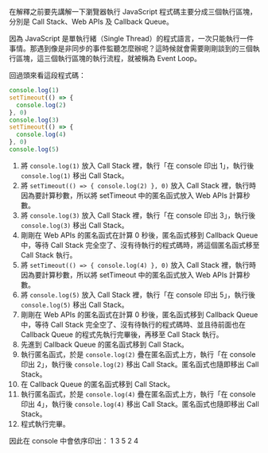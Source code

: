 在解釋之前要先講解一下瀏覽器執行 JavaScript 程式碼主要分成三個執行區塊，分別是 Call Stack、Web APIs 及 Callback Queue。

因為 JavaScript 是單執行緒（Single Thread）的程式語言，一次只能執行一件事情。那遇到像是非同步的事件監聽怎麼辦呢？這時候就會需要剛剛談到的三個執行區塊，這三個執行區塊的執行流程，就被稱為 Event Loop。

回過頭來看這段程式碼：
```javascript
console.log(1)
setTimeout(() => {
  console.log(2)
}, 0)
console.log(3)
setTimeout(() => {
  console.log(4)
}, 0)
console.log(5)
```
1. 將 `console.log(1)` 放入 Call Stack 裡，執行「在 console 印出 1」，執行後 `console.log(1)` 移出 Call Stack。
2. 將 `setTimeout(() => {
  console.log(2)
}, 0)` 放入 Call Stack 裡，執行時因為要計算秒數，所以將 setTimeout 中的匿名函式放入 Web APIs 計算秒數。
3. 將 `console.log(3)` 放入 Call Stack 裡，執行「在 console 印出 3」，執行後 `console.log(3)` 移出 Call Stack。
4. 剛剛在 Web APIs 的匿名函式在計算 0 秒後，匿名函式移到 Callback Queue 中，等待 Call Stack 完全空了、沒有待執行的程式碼時，將這個匿名函式移至 Call Stack 執行。
5. 將 `setTimeout(() => {
  console.log(4)
}, 0)` 放入 Call Stack 裡，執行時因為要計算秒數，所以將 setTimeout 中的匿名函式放入 Web APIs 計算秒數。
6. 將 `console.log(5)` 放入 Call Stack 裡，執行「在 console 印出 5」，執行後 `console.log(5)` 移出 Call Stack。
7. 剛剛在 Web APIs 的匿名函式在計算 0 秒後，匿名函式移到 Callback Queue 中，等待 Call Stack 完全空了、沒有待執行的程式碼時、並且待前面也在 Callback Queue 的程式先執行完畢後，再移至 Call Stack 執行。
8. 先進到 Callback Queue 的匿名函式移到 Call Stack。
9. 執行匿名函式，於是  `console.log(2)` 疊在匿名函式上方，執行「在 console 印出 2」，執行後 `console.log(2)` 移出 Call Stack。匿名函式也隨即移出 Call Stack。
10. 在 Callback Queue 的匿名函式移到 Call Stack。
11. 執行匿名函式，於是  `console.log(4)` 疊在匿名函式上方，執行「在 console 印出 4」，執行後 `console.log(4)` 移出 Call Stack。匿名函式也隨即移出 Call Stack。
12. 程式執行完畢。

因此在 console 中會依序印出：
1
3
5
2
4